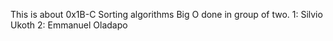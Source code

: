 This is about 0x1B-C Sorting algorithms Big O done in group of two.
1: Silvio Ukoth
2: Emmanuel Oladapo
